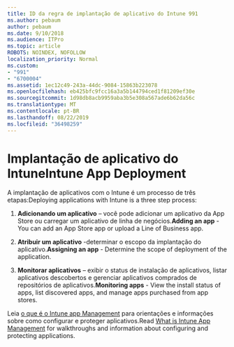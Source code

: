 ```yaml
---
title: ID da regra de implantação de aplicativo do Intune 991
ms.author: pebaum
author: pebaum
ms.date: 9/10/2018
ms.audience: ITPro
ms.topic: article
ROBOTS: NOINDEX, NOFOLLOW
localization_priority: Normal
ms.custom:
- "991"
- "6700004"
ms.assetid: 1ec12c49-243a-44dc-9084-15863b223078
ms.openlocfilehash: eb425bfc9fcc16a3a5b144794ced1f81209ef30e
ms.sourcegitcommit: 1d98db8acb9959aba3b5e308a567ade6b62da56c
ms.translationtype: MT
ms.contentlocale: pt-BR
ms.lasthandoff: 08/22/2019
ms.locfileid: "36498259"
---
```

# <a name="intune-app-deployment"></a><span data-ttu-id="4073d-102">Implantação de aplicativo do Intune</span><span class="sxs-lookup"><span data-stu-id="4073d-102">Intune App Deployment</span></span>

<span data-ttu-id="4073d-103">A implantação de aplicativos com o Intune é um processo de três etapas:</span><span class="sxs-lookup"><span data-stu-id="4073d-103">Deploying applications with Intune is a three step process:</span></span>
  
1. <span data-ttu-id="4073d-104">**Adicionando um aplicativo** – você pode adicionar um aplicativo da App Store ou carregar um aplicativo de linha de negócios.</span><span class="sxs-lookup"><span data-stu-id="4073d-104">**Adding an app** - You can add an App Store app or upload a Line of Business app.</span></span>

2. <span data-ttu-id="4073d-105">**Atribuir um aplicativo** -determinar o escopo da implantação do aplicativo.</span><span class="sxs-lookup"><span data-stu-id="4073d-105">**Assigning an app** - Determine the scope of deployment of the application.</span></span>

3. <span data-ttu-id="4073d-106">**Monitorar aplicativos** – exibir o status de instalação de aplicativos, listar aplicativos descobertos e gerenciar aplicativos comprados de repositórios de aplicativos.</span><span class="sxs-lookup"><span data-stu-id="4073d-106">**Monitoring apps** - View the install status of apps, list discovered apps, and manage apps purchased from app stores.</span></span>

<span data-ttu-id="4073d-107">Leia [o que é o Intune app Management](https://docs.microsoft.com/intune/app-management) para orientações e informações sobre como configurar e proteger aplicativos.</span><span class="sxs-lookup"><span data-stu-id="4073d-107">Read [What is Intune App Management](https://docs.microsoft.com/intune/app-management) for walkthroughs and information about configuring and protecting applications.</span></span>
  